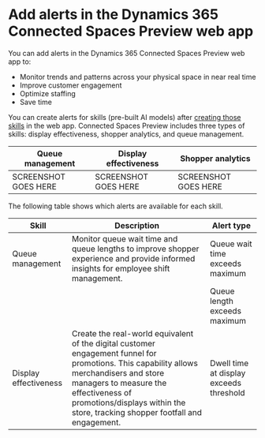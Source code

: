 # Add alerts in the Dynamics 365 Connected Spaces Preview web app

You can add alerts in the Dynamics 365 Connected Spaces Preview web app to:

- Monitor trends and patterns across your physical space in near real time
- Improve customer engagement
- Optimize staffing
- Save time

You can create alerts for skills (pre-built AI models) after [creating those skills](cameras-add-skills.md) in the web app. Connected Spaces Preview includes three types of skills: display effectiveness, shopper analytics, and queue management.

|Queue management|Display effectiveness|Shopper analytics|
|-------------------------|-------------------------|-------------------------|
|SCREENSHOT GOES HERE|SCREENSHOT GOES HERE|SCREENSHOT GOES HERE|

The following table shows which alerts are available for each skill.

|Skill|Description|Alert type|
|-----------------------|---------------------------------------------|----------------------------------|
|Queue management|Monitor queue wait time and queue lengths to improve shopper experience and provide informed insights for employee shift management.|Queue wait time exceeds maximum|
|||Queue length exceeds maximum|
|Display effectiveness|Create the real-world equivalent of the digital customer engagement funnel for promotions. This capability allows merchandisers and store managers to measure the effectiveness of promotions/displays within the store, tracking shopper footfall and engagement.|Dwell time at display exceeds threshold|
